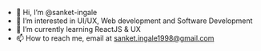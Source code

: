 - 👋 Hi, I’m @sanket-ingale
- 👀 I’m interested in UI/UX, Web development and Software Development 
- 🌱 I’m currently learning ReactJS & UX
- 📫 How to reach me, email at sanket.ingale1998@gmail.com

<!---
sanket-ingale/sanket-ingale is a ✨ special ✨ repository because its `README.md` (this file) appears on your GitHub profile.
You can click the Preview link to take a look at your changes.
--->
